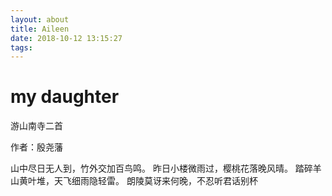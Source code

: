 ```yaml
---
layout: about
title: Aileen
date: 2018-10-12 13:15:27
tags:
---
```


# my daughter
 
 游山南寺二首

作者：殷尧藩

山中尽日无人到，竹外交加百鸟鸣。
昨日小楼微雨过，樱桃花落晚风晴。
踏碎羊山黄叶堆，天飞细雨隐轻雷。
朗陵莫讶来何晚，不忍听君话别杯
